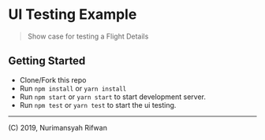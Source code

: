 # UI Testing Example

> Show case for testing a Flight Details

## Getting Started

- Clone/Fork this repo
- Run `npm install` or `yarn install`
- Run `npm start` or `yarn start` to start development server.
- Run `npm test` or `yarn test` to start the ui testing.

- - -
(C) 2019, Nurimansyah Rifwan